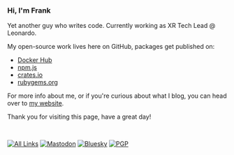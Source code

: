 ### Hi, I'm Frank

Yet another guy who writes code. Currently working as XR Tech Lead @ Leonardo.

My open-source work lives here on GitHub, packages get published on:

- [Docker Hub](https://hub.docker.com/u/pirafrank)
- [npm.js](https://www.npmjs.com/~pirafrank)
- [crates.io](https://crates.io/users/pirafrank)
- [rubygems.org](https://rubygems.org/profiles/pirafrank)

For more info about me, or if you're curious about what I blog, you can head over to [my website](https://fpira.com).

Thank you for visiting this page, have a great day!

<br/>

[![All Links](https://img.shields.io/badge/All%20links-bento.me%2Fpirafrank-blue)](http://bento.me/pirafrank)
[![Mastodon](https://img.shields.io/badge/Mastodon-pirafrank-blue)](http://mastodon.social/pirafrank)
[![Bluesky](https://img.shields.io/badge/Bluesky-pirafrank-blue)](https://bsky.app/profile/pirafrank.bsky.social)
[![PGP](https://img.shields.io/badge/PGP-0xDC805C4BD79EC530-blue)](http://fpira.com/pgp.txt)

<!--
![GitHub stats card](https://github-readme-stats.vercel.app/api?username=pirafrank&show_icons=false&theme=chartreuse-dark&bg_color=22272E&title_color=539BF5)
-->
